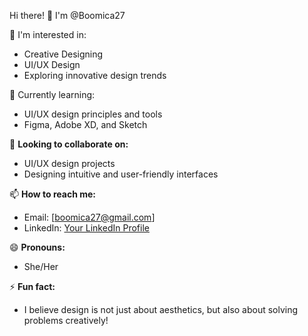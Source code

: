 Hi there! 👋 I'm @Boomica27

🎨 I'm interested in: 
- Creative Designing  
- UI/UX Design  
- Exploring innovative design trends  

🌱 Currently learning: 
- UI/UX design principles and tools  
- Figma, Adobe XD, and Sketch  

💞️ **Looking to collaborate on:**  
- UI/UX design projects  
- Designing intuitive and user-friendly interfaces  

📫 **How to reach me:**  
- Email: [boomica27@gmail.com]  
- LinkedIn: [Your LinkedIn Profile](https://www.linkedin.com/in/boomica-s-5a70a2293/?utm_source=share&utm_campaign=share_via&utm_content=profile&utm_medium=android_app)  

😄 **Pronouns:**  
- She/Her  

⚡ **Fun fact:**  
- I believe design is not just about aesthetics, but also about solving problems creatively!  


<!---
Boomica27/Boomica27 is a ✨ special ✨ repository because its `README.md` (this file) appears on your GitHub profile.
You can click the Preview link to take a look at your changes.
--->

